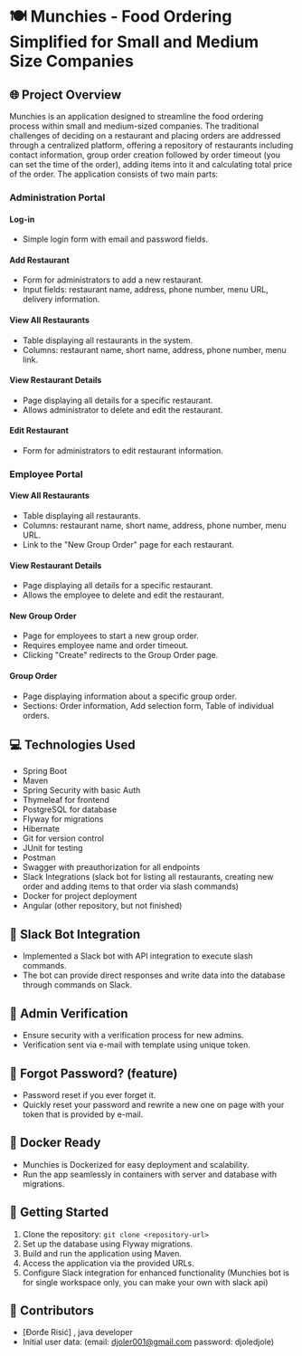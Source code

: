 # 🍽 Munchies - Food Ordering Simplified for Small and Medium Size Companies

## 🌐 Project Overview

Munchies is an application designed to streamline the food ordering process within small and medium-sized companies. The traditional challenges of deciding on a restaurant and placing orders are addressed through a centralized platform, offering a repository of restaurants including contact information, group order creation followed by order timeout (you can set the time of the order), adding items into it and calculating total price of the order. The application consists of two main parts:

### Administration Portal

#### Log-in
- Simple login form with email and password fields.

#### Add Restaurant
- Form for administrators to add a new restaurant.
- Input fields: restaurant name, address, phone number, menu URL, delivery information.

#### View All Restaurants
- Table displaying all restaurants in the system.
- Columns: restaurant name, short name, address, phone number, menu link.

#### View Restaurant Details
- Page displaying all details for a specific restaurant.
- Allows administrator to delete and edit the restaurant.

#### Edit Restaurant
- Form for administrators to edit restaurant information.

### Employee Portal

#### View All Restaurants
- Table displaying all restaurants.
- Columns: restaurant name, short name, address, phone number, menu URL.
- Link to the "New Group Order" page for each restaurant.

#### View Restaurant Details
- Page displaying all details for a specific restaurant.
- Allows the employee to delete and edit the restaurant.

#### New Group Order
- Page for employees to start a new group order.
- Requires employee name and order timeout.
- Clicking "Create" redirects to the Group Order page.

#### Group Order
- Page displaying information about a specific group order.
- Sections: Order information, Add selection form, Table of individual orders.

## 💻 Technologies Used

- Spring Boot
- Maven
- Spring Security with basic Auth
- Thymeleaf for frontend
- PostgreSQL for database
- Flyway for migrations
- Hibernate
- Git for version control
- JUnit for testing
- Postman 
- Swagger with preauthorization for all endpoints
- Slack Integrations (slack bot for listing all restaurants, creating new order and adding items to that order via slash commands)
- Docker for project deployment
- Angular (other repository, but not finished)

## 💬 Slack Bot Integration

- Implemented a Slack bot with API integration to execute slash commands.
- The bot can provide direct responses and write data into the database through commands on Slack.

## 🔐 Admin Verification

- Ensure security with a verification process for new admins.
- Verification sent via e-mail with template using unique token.

## 🔑 Forgot Password? (feature)

- Password reset if you ever forget it.
- Quickly reset your password and rewrite a new one on page with your token that is provided by e-mail.

## 🐳 **Docker Ready**
 
- Munchies is Dockerized for easy deployment and scalability.
- Run the app seamlessly in containers with server and database with migrations.
  
## 🚀 Getting Started

1. Clone the repository: `git clone <repository-url>`
2. Set up the database using Flyway migrations.
3. Build and run the application using Maven.
4. Access the application via the provided URLs.
5. Configure Slack integration for enhanced functionality (Munchies bot is for single workspace only, you can make your own with slack api)

## 👤 Contributors

- [Đorđe Risić] , java developer
- Initial user data: (email: djoler001@gmail.com
                      password: djoledjole)


